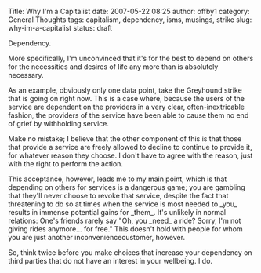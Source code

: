 Title: Why I'm a Capitalist
date: 2007-05-22 08:25
author: offby1
category: General Thoughts
tags: capitalism, dependency, isms, musings, strike
slug: why-im-a-capitalist
status: draft

Dependency.

More specifically, I\'m unconvinced that it\'s for the best to depend on others for the necessities and desires of life any more than is absolutely necessary.

As an example, obviously only one data point, take the Greyhound strike that is going on right now. This is a case where, because the users of the service are dependent on the providers in a very clear, often-inextricable fashion, the providers of the service have been able to cause them no end of grief by withholding service.

Make no mistake; I believe that the other component of this is that those that provide a service are freely allowed to decline to continue to provide it, for whatever reason they choose. I don\'t have to agree with the reason, just with the right to perform the action.

This acceptance, however, leads me to my main point, which is that depending on others for services is a dangerous game; you are gambling that they\'ll never choose to revoke that service, despite the fact that threatening to do so at times when the service is most needed to \_you\_ results in immense potential gains for \_them\_. It\'s unlikely in normal relations: One\'s friends rarely say \"Oh, you \_need\_ a ride? Sorry, I\'m not giving rides anymore\... for free.\" This doesn\'t hold with people for whom you are just another inconveniencecustomer, however.

So, think twice before you make choices that increase your dependency on third parties that do not have an interest in your wellbeing. I do.

